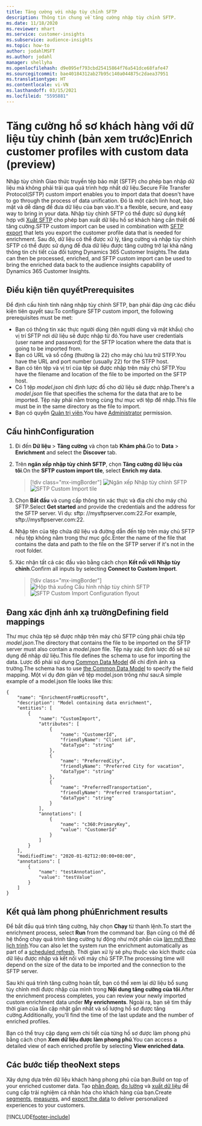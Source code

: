 ```yaml
---
title: Tăng cường với nhập tùy chỉnh SFTP
description: Thông tin chung về tăng cường nhập tùy chỉnh SFTP.
ms.date: 11/18/2020
ms.reviewer: mhart
ms.service: customer-insights
ms.subservice: audience-insights
ms.topic: how-to
author: jodahlMSFT
ms.author: jodahl
manager: shellyha
ms.openlocfilehash: d9e095ef793cbd25415864f76a541dce68fafe47
ms.sourcegitcommit: bae40184312ab27b95c140a044875c2daea37951
ms.translationtype: HT
ms.contentlocale: vi-VN
ms.lasthandoff: 03/15/2021
ms.locfileid: "5595881"
---
```

# <a name="enrich-customer-profiles-with-custom-data-preview"></a><span data-ttu-id="acd1f-103">Tăng cường hồ sơ khách hàng với dữ liệu tùy chỉnh (bản xem trước)</span><span class="sxs-lookup"><span data-stu-id="acd1f-103">Enrich customer profiles with custom data (preview)</span></span>

<span data-ttu-id="acd1f-104">Nhập tùy chỉnh Giao thức truyền tệp bảo mật (SFTP) cho phép bạn nhập dữ liệu mà không phải trải qua quá trình hợp nhất dữ liệu.</span><span class="sxs-lookup"><span data-stu-id="acd1f-104">Secure File Transfer Protocol(SFTP) custom import enables you to import data that doesn't have to go through the process of data unification.</span></span> <span data-ttu-id="acd1f-105">Đó là một cách linh hoạt, bảo mật và dễ dàng để đưa dữ liệu của bạn vào.</span><span class="sxs-lookup"><span data-stu-id="acd1f-105">It's a flexible, secure, and easy way to bring in your data.</span></span> <span data-ttu-id="acd1f-106">Nhập tùy chỉnh SFTP có thể được sử dụng kết hợp với [Xuất SFTP](export-sftp.md) cho phép bạn xuất dữ liệu hồ sơ khách hàng cần thiết để tăng cường.</span><span class="sxs-lookup"><span data-stu-id="acd1f-106">SFTP custom import can be used in combination with [SFTP export](export-sftp.md) that lets you export the customer profile data that is needed for enrichment.</span></span> <span data-ttu-id="acd1f-107">Sau đó, dữ liệu có thể được xử lý, tăng cường và nhập tùy chỉnh SFTP có thể được sử dụng để đưa dữ liệu được tăng cường trở lại khả năng thông tin chi tiết của đối tượng Dynamics 365 Customer Insights.</span><span class="sxs-lookup"><span data-stu-id="acd1f-107">The data can then be processed, enriched, and SFTP custom import can be used to bring the enriched data back to the audience insights capability of Dynamics 365 Customer Insights.</span></span>

## <a name="prerequisites"></a><span data-ttu-id="acd1f-108">Điều kiện tiên quyết</span><span class="sxs-lookup"><span data-stu-id="acd1f-108">Prerequisites</span></span>

<span data-ttu-id="acd1f-109">Để định cấu hình tính năng nhập tùy chỉnh SFTP, bạn phải đáp ứng các điều kiện tiên quyết sau:</span><span class="sxs-lookup"><span data-stu-id="acd1f-109">To configure SFTP custom import, the following prerequisites must be met:</span></span>

- <span data-ttu-id="acd1f-110">Bạn có thông tin xác thực người dùng (tên người dùng và mật khẩu) cho vị trí SFTP nơi dữ liệu sẽ được nhập từ đó.</span><span class="sxs-lookup"><span data-stu-id="acd1f-110">You have user credentials (user name and password) for the SFTP location where the data that is going to be imported from.</span></span>
- <span data-ttu-id="acd1f-111">Bạn có URL và số cổng (thường là 22) cho máy chủ lưu trữ STFP.</span><span class="sxs-lookup"><span data-stu-id="acd1f-111">You have the URL and port number (usually 22) for the STFP host.</span></span>
- <span data-ttu-id="acd1f-112">Bạn có tên tệp và vị trí của tệp sẽ được nhập trên máy chủ SFTP.</span><span class="sxs-lookup"><span data-stu-id="acd1f-112">You have the filename and location of the file to be imported on the SFTP host.</span></span>
- <span data-ttu-id="acd1f-113">Có 1 tệp *model.json* chỉ định lược đồ cho dữ liệu sẽ được nhập.</span><span class="sxs-lookup"><span data-stu-id="acd1f-113">There's a *model.json* file that specifies the schema for the data that are to be imported.</span></span> <span data-ttu-id="acd1f-114">Tệp này phải nằm trong cùng thư mục với tệp để nhập.</span><span class="sxs-lookup"><span data-stu-id="acd1f-114">This file must be in the same directory as the file to import.</span></span>
- <span data-ttu-id="acd1f-115">Bạn có quyền [Quản trị viên](permissions.md#administrator).</span><span class="sxs-lookup"><span data-stu-id="acd1f-115">You have [Administrator](permissions.md#administrator) permission.</span></span>

## <a name="configuration"></a><span data-ttu-id="acd1f-116">Cấu hình</span><span class="sxs-lookup"><span data-stu-id="acd1f-116">Configuration</span></span>

1. <span data-ttu-id="acd1f-117">Đi đến **Dữ liệu** > **Tăng cường** và chọn tab **Khám phá**.</span><span class="sxs-lookup"><span data-stu-id="acd1f-117">Go to **Data** > **Enrichment** and select the **Discover** tab.</span></span>

1. <span data-ttu-id="acd1f-118">Trên **ngăn xếp nhập tùy chỉnh SFTP**, chọn **Tăng cường dữ liệu của tôi**.</span><span class="sxs-lookup"><span data-stu-id="acd1f-118">On the **SFTP custom import tile**, select **Enrich my data**.</span></span>

   > [!div class="mx-imgBorder"]
   > <span data-ttu-id="acd1f-119">![Ngăn xếp Nhập tùy chỉnh SFTP](media/SFTP_Custom_Import_tile.png "Ngăn xếp Nhập tùy chỉnh SFTP")</span><span class="sxs-lookup"><span data-stu-id="acd1f-119">![SFTP Custom Import tile](media/SFTP_Custom_Import_tile.png "SFTP Custom Import tile")</span></span>

1. <span data-ttu-id="acd1f-120">Chọn **Bắt đầu** và cung cấp thông tin xác thực và địa chỉ cho máy chủ SFTP.</span><span class="sxs-lookup"><span data-stu-id="acd1f-120">Select **Get started** and provide the credentials and the address for the SFTP server.</span></span> <span data-ttu-id="acd1f-121">Ví dụ: sftp: //mysftpserver.com:22.</span><span class="sxs-lookup"><span data-stu-id="acd1f-121">For example, sftp://mysftpserver.com:22.</span></span>

1. <span data-ttu-id="acd1f-122">Nhập tên của tệp chứa dữ liệu và đường dẫn đến tệp trên máy chủ SFTP nếu tệp không nằm trong thư mục gốc.</span><span class="sxs-lookup"><span data-stu-id="acd1f-122">Enter the name of the file that contains the data and path to the file on the SFTP server if it's not in the root folder.</span></span>

1. <span data-ttu-id="acd1f-123">Xác nhận tất cả các đầu vào bằng cách chọn **Kết nối với Nhập tùy chỉnh**.</span><span class="sxs-lookup"><span data-stu-id="acd1f-123">Confirm all inputs by selecting **Connect to Custom Import**.</span></span>

   > [!div class="mx-imgBorder"]
   > <span data-ttu-id="acd1f-124">![Hộp thả xuống Cấu hình nhập tùy chỉnh SFTP](media/SFTP_Custom_Import_Configuration_flyout.png "Hộp thả xuống Cấu hình nhập tùy chỉnh SFTP")</span><span class="sxs-lookup"><span data-stu-id="acd1f-124">![SFTP Custom Import Configuration flyout](media/SFTP_Custom_Import_Configuration_flyout.png "SFTP Custom Import Configuration flyout")</span></span>

## <a name="defining-field-mappings"></a><span data-ttu-id="acd1f-125">Đang xác định ánh xạ trường</span><span class="sxs-lookup"><span data-stu-id="acd1f-125">Defining field mappings</span></span> 

<span data-ttu-id="acd1f-126">Thư mục chứa tệp sẽ được nhập trên máy chủ SFTP cũng phải chứa tệp *model.json*.</span><span class="sxs-lookup"><span data-stu-id="acd1f-126">The directory that contains the file to be imported on the SFTP server must also contain a *model.json* file.</span></span> <span data-ttu-id="acd1f-127">Tệp này xác định lược đồ sẽ sử dụng để nhập dữ liệu.</span><span class="sxs-lookup"><span data-stu-id="acd1f-127">This file defines the schema to use for importing the data.</span></span> <span data-ttu-id="acd1f-128">Lược đồ phải sử dụng [Common Data Model](/common-data-model/) để chỉ định ánh xạ trường.</span><span class="sxs-lookup"><span data-stu-id="acd1f-128">The schema has to use [the Common Data Model](/common-data-model/) to specify the field mapping.</span></span> <span data-ttu-id="acd1f-129">Một ví dụ đơn giản về tệp model.json trông như sau:</span><span class="sxs-lookup"><span data-stu-id="acd1f-129">A simple example of a model.json file looks like this:</span></span>

```
{
    "name": "EnrichmentFromMicrosoft",
    "description": "Model containing data enrichment",
    "entities": [
        {
            "name": "CustomImport",
            "attributes": [
                {
                    "name": "CustomerId",
                    "friendlyName": "Client id",
                    "dataType": "string"
                },
                {
                    "name": "PreferredCity",
                    "friendlyName": "Preferred City for vacation",
                    "dataType": "string"
                },
                {
                    "name": "PreferredTransportation",
                    "friendlyName": "Preferred transportation",
                    "dataType": "string"
                }
            ],
            "annotations": [
                {
                    "name": "c360:PrimaryKey",
                    "value": "CustomerId"
                }
            ]
        }
    ],
    "modifiedTime": "2020-01-02T12:00:00+08:00",
    "annotations": [
        {
            "name": "testAnnotation",
            "value": "testValue"
        }
    ]
}
```

## <a name="enrichment-results"></a><span data-ttu-id="acd1f-130">Kết quả làm phong phú</span><span class="sxs-lookup"><span data-stu-id="acd1f-130">Enrichment results</span></span>

<span data-ttu-id="acd1f-131">Để bắt đầu quá trình tăng cường, hãy chọn **Chạy** từ thanh lệnh.</span><span class="sxs-lookup"><span data-stu-id="acd1f-131">To start the enrichment process, select **Run** from the command bar.</span></span> <span data-ttu-id="acd1f-132">Bạn cũng có thể để hệ thống chạy quá trình tăng cường tự động như một phần của [làm mới theo lịch trình](system.md#schedule-tab).</span><span class="sxs-lookup"><span data-stu-id="acd1f-132">You can also let the system run the enrichment automatically as part of a [scheduled refresh](system.md#schedule-tab).</span></span> <span data-ttu-id="acd1f-133">Thời gian xử lý sẽ phụ thuộc vào kích thước của dữ liệu được nhập và kết nối với máy chủ SFTP.</span><span class="sxs-lookup"><span data-stu-id="acd1f-133">The processing time will depend on the size of the data to be imported and the connection to the SFTP server.</span></span>

<span data-ttu-id="acd1f-134">Sau khi quá trình tăng cường hoàn tất, bạn có thể xem lại dữ liệu bổ sung tùy chỉnh mới được nhập của mình trong **Nội dung tăng cường của tôi**.</span><span class="sxs-lookup"><span data-stu-id="acd1f-134">After the enrichment process completes, you can review your newly imported custom enrichment data under **My enrichments**.</span></span> <span data-ttu-id="acd1f-135">Ngoài ra, bạn sẽ tìm thấy thời gian của lần cập nhật gần nhất và số lượng hồ sơ được tăng cường.</span><span class="sxs-lookup"><span data-stu-id="acd1f-135">Additionally, you'll find the time of the last update and the number of enriched profiles.</span></span>

<span data-ttu-id="acd1f-136">Bạn có thể truy cập dạng xem chi tiết của từng hồ sơ được làm phong phú bằng cách chọn **Xem dữ liệu được làm phong phú**.</span><span class="sxs-lookup"><span data-stu-id="acd1f-136">You can access a detailed view of each enriched profile by selecting **View enriched data**.</span></span>

## <a name="next-steps"></a><span data-ttu-id="acd1f-137">Các bước tiếp theo</span><span class="sxs-lookup"><span data-stu-id="acd1f-137">Next steps</span></span>

<span data-ttu-id="acd1f-138">Xây dựng dựa trên dữ liệu khách hàng phong phú của bạn.</span><span class="sxs-lookup"><span data-stu-id="acd1f-138">Build on top of your enriched customer data.</span></span> <span data-ttu-id="acd1f-139">Tạo [phân đoạn](segments.md), [đo lường](measures.md) và [xuất dữ liệu](export-destinations.md) để cung cấp trải nghiệm cá nhân hóa cho khách hàng của bạn.</span><span class="sxs-lookup"><span data-stu-id="acd1f-139">Create [segments](segments.md), [measures](measures.md), and [export the data](export-destinations.md) to deliver personalized experiences to your customers.</span></span>




[!INCLUDE[footer-include](../includes/footer-banner.md)]